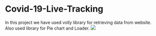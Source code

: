 # Covid-19-Live-Tracking

In this project we have used volly library for retrieving data from website.
Also used library for Pie chart and Loader.
![](Covid-19-Live-Tracking/Screenshot_2020-07-30-13-06-19-50_88b8950d565d75c7b51c1b37f3d1a56b.jpg)
